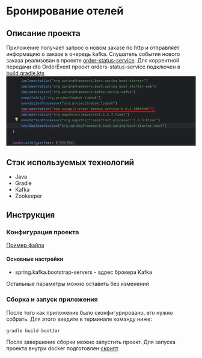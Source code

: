 # Бронирование отелей

## Описание проекта
Приложение получает запрос о новом заказе по http и отправляет информацию о заказе в очередь kafka.
Слушатель события нового заказа реализован в проекте [order-status-service](https://github.com/i-kravchenko/order-status-service).
Для корректной передачи dto OrderEvent проект orders-status-service подключен в [build.gradle.kts](build.gradle.kts)
![img.png](img/img.png)

## Стэк используемых технологий
* Java
* Gradle
* Kafka
* Zookeeper

## Инструкция
### Конфигурация проекта
[Пример файла](src/main/resources/application.yaml)
#### Основные настройки
* spring.kafka.bootstrap-servers - адрес брокера Kafka

Остальные параметры можно оставить без изменений

### Сборка и запуск приложения
После того как приложение было сконфигурировано, его нужно собрать.
Для этого введите в терминале команду ниже:
```shell
gradle build bootJar
```
После завершение сборки можно запустить проект.
Для запуска проекта внутри docker подготовлен [скрипт](docker/docker-start.cmd)

